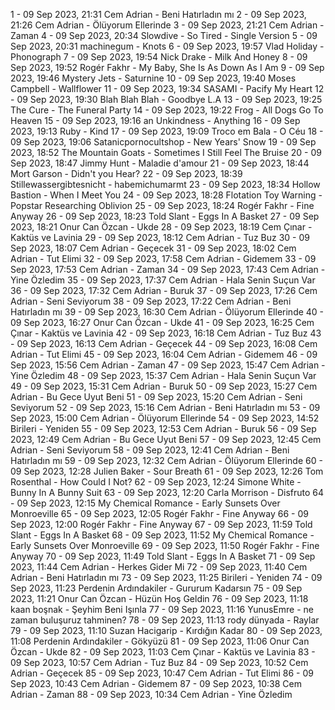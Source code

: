 1 - 09 Sep 2023, 21:31	Cem Adrian - Beni Hatırladın mı
2 - 09 Sep 2023, 21:26	Cem Adrian - Ölüyorum Ellerinde
3 - 09 Sep 2023, 21:21	Cem Adrian - Zaman
4 - 09 Sep 2023, 20:34	Slowdive - So Tired - Single Version
5 - 09 Sep 2023, 20:31	machinegum - Knots
6 - 09 Sep 2023, 19:57	Vlad Holiday - Phonograph
7 - 09 Sep 2023, 19:54	Nick Drake - Milk And Honey
8 - 09 Sep 2023, 19:52	Rogér Fakhr - My Baby, She Is As Down As I Am
9 - 09 Sep 2023, 19:46	Mystery Jets - Saturnine
10 - 09 Sep 2023, 19:40	Moses Campbell - Wallflower
11 - 09 Sep 2023, 19:34	SASAMI - Pacify My Heart
12 - 09 Sep 2023, 19:30	Blah Blah Blah - Goodbye L.A
13 - 09 Sep 2023, 19:25	The Cure - The Funeral Party
14 - 09 Sep 2023, 19:22	Frog - All Dogs Go To Heaven
15 - 09 Sep 2023, 19:16	an Unkindness - Anything
16 - 09 Sep 2023, 19:13	Ruby - Kind
17 - 09 Sep 2023, 19:09	Troco em Bala - O Céu
18 - 09 Sep 2023, 19:06	Satanicpornocultshop - New Years' Snow
19 - 09 Sep 2023, 18:52	The Mountain Goats - Sometimes I Still Feel The Bruise
20 - 09 Sep 2023, 18:47	Jimmy Hunt - Maladie d'amour
21 - 09 Sep 2023, 18:44	Mort Garson - Didn't you Hear?
22 - 09 Sep 2023, 18:39	Stillewassergibtesnicht - habemichumarmt
23 - 09 Sep 2023, 18:34	Hollow Bastion - When I Meet You
24 - 09 Sep 2023, 18:28	Flotation Toy Warning - Popstar Researching Oblivion
25 - 09 Sep 2023, 18:24	Rogér Fakhr - Fine Anyway
26 - 09 Sep 2023, 18:23	Told Slant - Eggs In A Basket
27 - 09 Sep 2023, 18:21	Onur Can Özcan - Ukde
28 - 09 Sep 2023, 18:19	Cem Çınar - Kaktüs ve Lavinia
29 - 09 Sep 2023, 18:12	Cem Adrian - Tuz Buz
30 - 09 Sep 2023, 18:07	Cem Adrian - Geçecek
31 - 09 Sep 2023, 18:02	Cem Adrian - Tut Elimi
32 - 09 Sep 2023, 17:58	Cem Adrian - Gidemem
33 - 09 Sep 2023, 17:53	Cem Adrian - Zaman
34 - 09 Sep 2023, 17:43	Cem Adrian - Yine Özledim
35 - 09 Sep 2023, 17:37	Cem Adrian - Hala Senin Suçun Var
36 - 09 Sep 2023, 17:32	Cem Adrian - Buruk
37 - 09 Sep 2023, 17:26	Cem Adrian - Seni Seviyorum
38 - 09 Sep 2023, 17:22	Cem Adrian - Beni Hatırladın mı
39 - 09 Sep 2023, 16:30	Cem Adrian - Ölüyorum Ellerinde
40 - 09 Sep 2023, 16:27	Onur Can Özcan - Ukde
41 - 09 Sep 2023, 16:25	Cem Çınar - Kaktüs ve Lavinia
42 - 09 Sep 2023, 16:18	Cem Adrian - Tuz Buz
43 - 09 Sep 2023, 16:13	Cem Adrian - Geçecek
44 - 09 Sep 2023, 16:08	Cem Adrian - Tut Elimi
45 - 09 Sep 2023, 16:04	Cem Adrian - Gidemem
46 - 09 Sep 2023, 15:56	Cem Adrian - Zaman
47 - 09 Sep 2023, 15:47	Cem Adrian - Yine Özledim
48 - 09 Sep 2023, 15:37	Cem Adrian - Hala Senin Suçun Var
49 - 09 Sep 2023, 15:31	Cem Adrian - Buruk
50 - 09 Sep 2023, 15:27	Cem Adrian - Bu Gece Uyut Beni
51 - 09 Sep 2023, 15:20	Cem Adrian - Seni Seviyorum
52 - 09 Sep 2023, 15:16	Cem Adrian - Beni Hatırladın mı
53 - 09 Sep 2023, 15:00	Cem Adrian - Ölüyorum Ellerinde
54 - 09 Sep 2023, 14:52	Birileri - Yeniden
55 - 09 Sep 2023, 12:53	Cem Adrian - Buruk
56 - 09 Sep 2023, 12:49	Cem Adrian - Bu Gece Uyut Beni
57 - 09 Sep 2023, 12:45	Cem Adrian - Seni Seviyorum
58 - 09 Sep 2023, 12:41	Cem Adrian - Beni Hatırladın mı
59 - 09 Sep 2023, 12:32	Cem Adrian - Ölüyorum Ellerinde
60 - 09 Sep 2023, 12:28	Julien Baker - Sour Breath
61 - 09 Sep 2023, 12:26	Tom Rosenthal - How Could I Not?
62 - 09 Sep 2023, 12:24	Simone White - Bunny In A Bunny Suit
63 - 09 Sep 2023, 12:20	Carla Morrison - Disfruto
64 - 09 Sep 2023, 12:15	My Chemical Romance - Early Sunsets Over Monroeville
65 - 09 Sep 2023, 12:05	Rogér Fakhr - Fine Anyway
66 - 09 Sep 2023, 12:00	Rogér Fakhr - Fine Anyway
67 - 09 Sep 2023, 11:59	Told Slant - Eggs In A Basket
68 - 09 Sep 2023, 11:52	My Chemical Romance - Early Sunsets Over Monroeville
69 - 09 Sep 2023, 11:50	Rogér Fakhr - Fine Anyway
70 - 09 Sep 2023, 11:49	Told Slant - Eggs In A Basket
71 - 09 Sep 2023, 11:44	Cem Adrian - Herkes Gider Mi
72 - 09 Sep 2023, 11:40	Cem Adrian - Beni Hatırladın mı
73 - 09 Sep 2023, 11:25	Birileri - Yeniden
74 - 09 Sep 2023, 11:23	Perdenin Ardındakiler - Gururum Kadarsın
75 - 09 Sep 2023, 11:21	Onur Can Özcan - Hüzün Hoş Geldin
76 - 09 Sep 2023, 11:18	kaan boşnak - Şeyhim Beni Işınla
77 - 09 Sep 2023, 11:16	YunusEmre - ne zaman buluşuruz tahminen?
78 - 09 Sep 2023, 11:13	rody dünyada - Raylar
79 - 09 Sep 2023, 11:10	Suzan Hacigarip - Kırdığın Kadar
80 - 09 Sep 2023, 11:08	Perdenin Ardındakiler - Gökyüzü
81 - 09 Sep 2023, 11:06	Onur Can Özcan - Ukde
82 - 09 Sep 2023, 11:03	Cem Çınar - Kaktüs ve Lavinia
83 - 09 Sep 2023, 10:57	Cem Adrian - Tuz Buz
84 - 09 Sep 2023, 10:52	Cem Adrian - Geçecek
85 - 09 Sep 2023, 10:47	Cem Adrian - Tut Elimi
86 - 09 Sep 2023, 10:43	Cem Adrian - Gidemem
87 - 09 Sep 2023, 10:38	Cem Adrian - Zaman
88 - 09 Sep 2023, 10:34	Cem Adrian - Yine Özledim
